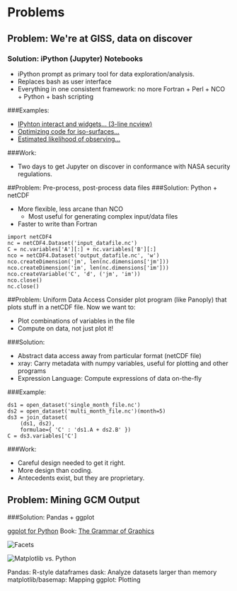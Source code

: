 # Problems

## Problem: We're at GISS, data on discover
### Solution: iPython (Jupyter) Notebooks
* iPython prompt as primary tool for data exploration/analysis.
* Replaces bash as user interface
* Everything in one consistent framework: no more Fortran + Perl + NCO + Python + bash scripting  

###Examples:
* [IPyhton interact and widgets... (3-line ncview)](http://earthpy.org/pyncview_pm.html)
* [Optimizing code for iso-surfaces...](https://ocefpaf.github.io/python4oceanographers/blog/2015/10/05/isosurfaces)
* [Estimated likelihood of observing...](http://nbviewer.ipython.org/github/cossatot/lanf_earthquake_likelihood/blob/master/notebooks/lanf_manuscript_notebook.ipynb)

###Work:
* Two days to get Jupyter on 
discover in conformance with NASA security 
regulations.
	
##Problem: Pre-process, post-process data files
###Solution: Python + netCDF

* More flexible, less arcane than NCO
  - Most useful for generating complex input/data files
* Faster to write than Fortran

```
import netCDF4
nc = netCDF4.Dataset('input_datafile.nc')
C = nc.variables['A'][:] + nc.variables['B'][:]
nco = netCDF4.Dataset('output_datafile.nc', 'w')
nco.createDimension('jm', len(nc.dimensions['jm']))
nco.createDimension('im', len(nc.dimensions['im']))
nco.createVariable('C', 'd', ('jm', 'im'))
nco.close()
nc.close()
```

##Problem: Uniform Data Access
Consider plot program (like Panoply) that plots stuff in a netCDF file.
Now we want to:
* Plot combinations of variables in the file
* Compute on data, not just plot it!

###Solution:
* Abstract data access away from particular format (netCDF file)
* xray: Carry metadata with numpy variables, useful for plotting and other programs
* Expression Language: Compute expressions of data on-the-fly

###Example:
```
ds1 = open_dataset('single_month_file.nc')
ds2 = open_dataset('multi_month_file.nc')(month=5)
ds3 = join_dataset(
    (ds1, ds2),
    formulae={ 'C' : 'ds1.A + ds2.B' })
C = ds3.variables['C']
```

###Work:
* Careful design needed to get it right.
* More design than coding.
* Antecedents exist, but they are proprietary.

## Problem: Mining GCM Output
###Solution: Pandas + ggplot

[ggplot for Python](http://pt.slideshare.net/PyData/ggplotforpython1-140503092932phpapp02)
Book: [The Grammar of Graphics](https://clio.columbia.edu/catalog/7899682?counter=1)

![Facets](http://image.slidesharecdn.com/ggplotforpython1-140503092932-phpapp02-140530155200-phpapp02/95/ggplot-for-python-sv-2014-13-638.jpg?cb=1402317710)

![Matplotlib vs. Python](http://image.slidesharecdn.com/ggplotforpython1-140503092932-phpapp02-140530155200-phpapp02/95/ggplot-for-python-sv-2014-14-638.jpg?cb=1402317710)






Pandas: R-style dataframes
dask: Analyze datasets larger than memory
matplotlib/basemap: Mapping
ggplot: Plotting

##
